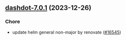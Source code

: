 

## [dashdot-7.0.1](https://github.com/truecharts/charts/compare/dashdot-7.0.0...dashdot-7.0.1) (2023-12-26)

### Chore

- update helm general non-major by renovate ([#16545](https://github.com/truecharts/charts/issues/16545))
  
  
